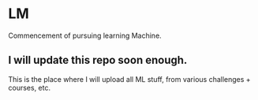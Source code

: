 # LM
Commencement of pursuing learning Machine. 

## I will update this repo soon enough.
This is the place where I will upload all ML stuff, from various challenges + courses, etc.
